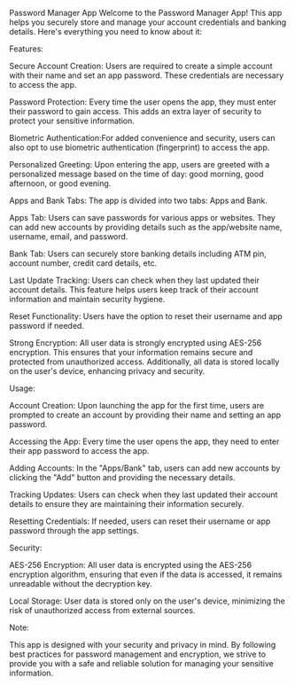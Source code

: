 Password Manager App
Welcome to the Password Manager App! This app helps you securely store and manage your account credentials and banking details. Here's everything you need to know about it:

Features:

Secure Account Creation: Users are required to create a simple account with their name and set an app password. These credentials are necessary to access the app.

Password Protection: Every time the user opens the app, they must enter their password to gain access. This adds an extra layer of security to protect your sensitive information.

Biometric Authentication:For added convenience and security, users can also opt to use biometric authentication (fingerprint) to access the app.

Personalized Greeting: Upon entering the app, users are greeted with a personalized message based on the time of day: good morning, good afternoon, or good evening.

Apps and Bank Tabs: The app is divided into two tabs: Apps and Bank.

Apps Tab: Users can save passwords for various apps or websites. They can add new accounts by providing details such as the app/website name, username, email, and password.

Bank Tab: Users can securely store banking details including ATM pin, account number, credit card details, etc.

Last Update Tracking: Users can check when they last updated their account details. This feature helps users keep track of their account information and maintain security hygiene.

Reset Functionality: Users have the option to reset their username and app password if needed.

Strong Encryption: All user data is strongly encrypted using AES-256 encryption. This ensures that your information remains secure and protected from unauthorized access. Additionally, all data is stored locally on the user's device, enhancing privacy and security.

Usage:

Account Creation: Upon launching the app for the first time, users are prompted to create an account by providing their name and setting an app password.

Accessing the App: Every time the user opens the app, they need to enter their app password to access the app.

Adding Accounts: In the "Apps/Bank" tab, users can add new accounts by clicking the "Add" button and providing the necessary details.

Tracking Updates: Users can check when they last updated their account details to ensure they are maintaining their information securely.

Resetting Credentials: If needed, users can reset their username or app password through the app settings.

Security:

AES-256 Encryption: All user data is encrypted using the AES-256 encryption algorithm, ensuring that even if the data is accessed, it remains unreadable without the decryption key.

Local Storage: User data is stored only on the user's device, minimizing the risk of unauthorized access from external sources.

Note:

This app is designed with your security and privacy in mind. By following best practices for password management and encryption, we strive to provide you with a safe and reliable solution for managing your sensitive information.
